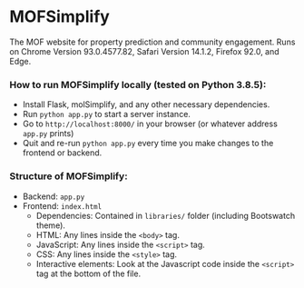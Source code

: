 # MOFSimplify 

The MOF website for property prediction and community engagement.
Runs on Chrome Version 93.0.4577.82, Safari Version 14.1.2, Firefox 92.0, and Edge.

### How to run MOFSimplify locally (tested on Python 3.8.5):
- Install Flask, molSimplify, and any other necessary dependencies.
- Run `python app.py` to start a server instance.
- Go to `http://localhost:8000/` in your browser (or whatever address `app.py` prints)
- Quit and re-run `python app.py` every time you make changes to the frontend or backend.

### Structure of MOFSimplify:
- Backend: `app.py`
- Frontend: `index.html`
  - Dependencies: Contained in `libraries/` folder (including Bootswatch theme).
  - HTML: Any lines inside the `<body>` tag.
  - JavaScript: Any lines inside the `<script>` tag.
  - CSS: Any lines inside the `<style>` tag.
  - Interactive elements: Look at the Javascript code inside the `<script>` tag at the bottom of the file.
